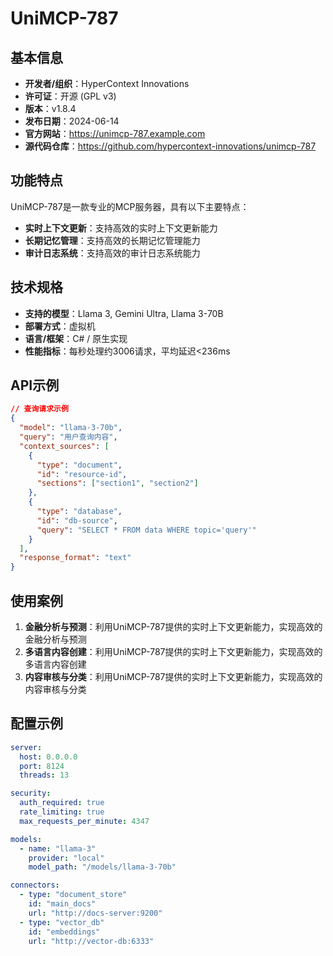 # UniMCP-787

## 基本信息

- **开发者/组织**：HyperContext Innovations
- **许可证**：开源 (GPL v3)
- **版本**：v1.8.4
- **发布日期**：2024-06-14
- **官方网站**：https://unimcp-787.example.com
- **源代码仓库**：https://github.com/hypercontext-innovations/unimcp-787

## 功能特点

UniMCP-787是一款专业的MCP服务器，具有以下主要特点：

- **实时上下文更新**：支持高效的实时上下文更新能力
- **长期记忆管理**：支持高效的长期记忆管理能力
- **审计日志系统**：支持高效的审计日志系统能力


## 技术规格

- **支持的模型**：Llama 3, Gemini Ultra, Llama 3-70B
- **部署方式**：虚拟机
- **语言/框架**：C# / 原生实现
- **性能指标**：每秒处理约3006请求，平均延迟<236ms

## API示例

```json
// 查询请求示例
{
  "model": "llama-3-70b",
  "query": "用户查询内容",
  "context_sources": [
    {
      "type": "document",
      "id": "resource-id",
      "sections": ["section1", "section2"]
    },
    {
      "type": "database",
      "id": "db-source",
      "query": "SELECT * FROM data WHERE topic='query'"
    }
  ],
  "response_format": "text"
}
```

## 使用案例

1. **金融分析与预测**：利用UniMCP-787提供的实时上下文更新能力，实现高效的金融分析与预测
2. **多语言内容创建**：利用UniMCP-787提供的实时上下文更新能力，实现高效的多语言内容创建
3. **内容审核与分类**：利用UniMCP-787提供的实时上下文更新能力，实现高效的内容审核与分类


## 配置示例

```yaml
server:
  host: 0.0.0.0
  port: 8124
  threads: 13

security:
  auth_required: true
  rate_limiting: true
  max_requests_per_minute: 4347

models:
  - name: "llama-3"
    provider: "local"
    model_path: "/models/llama-3-70b"

connectors:
  - type: "document_store"
    id: "main_docs"
    url: "http://docs-server:9200"
  - type: "vector_db"
    id: "embeddings"
    url: "http://vector-db:6333"
```